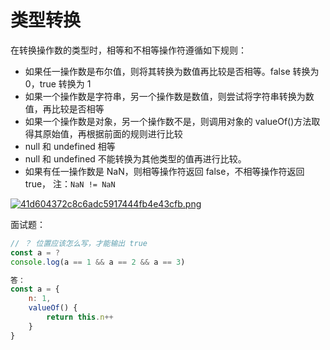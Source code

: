 # 类型转换

在转换操作数的类型时，相等和不相等操作符遵循如下规则：

+ 如果任一操作数是布尔值，则将其转换为数值再比较是否相等。false 转换为 0，true 转换为 1
+ 如果一个操作数是字符串，另一个操作数是数值，则尝试将字符串转换为数值，再比较是否相等
+ 如果一个操作数是对象，另一个操作数不是，则调用对象的 valueOf()方法取得其原始值，再根据前面的规则进行比较
+ null 和 undefined 相等
+ null 和 undefined 不能转换为其他类型的值再进行比较。
+ 如果有任一操作数是 NaN，则相等操作符返回 false，不相等操作符返回 true， 注：`NaN != NaN`

[![41d604372c8c6adc5917444fb4e43cfb.png](https://s1.imagehub.cc/images/2024/07/23/41d604372c8c6adc5917444fb4e43cfb.png)](https://www.imagehub.cc/image/bsnmbz)

面试题：

```js
// ？ 位置应该怎么写，才能输出 true
const a = ?
console.log(a == 1 && a == 2 && a == 3)

答：
const a = {
    n: 1,
    valueOf() {
        return this.n++
    }
}
```

